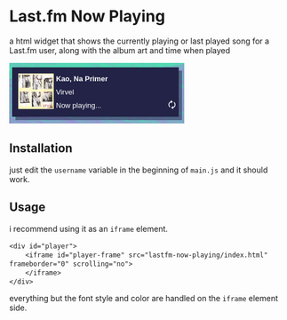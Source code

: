 # Last.fm Now Playing

a html widget that shows the currently playing or last played song for a Last.fm user, along with the album art and time when played

![widget](widget.png)

## Installation
just edit the `username` variable in the beginning of `main.js` and it should work.

## Usage
i recommend using it as an `iframe` element.

```
<div id="player">
    <iframe id="player-frame" src="lastfm-now-playing/index.html" frameborder="0" scrolling="no">
    </iframe>
</div>
```

everything but the font style and color are handled on the `iframe` element side.
